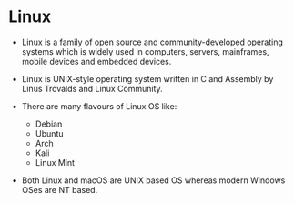 # Linux

- Linux is a family of open source and community-developed operating systems which is widely used in computers, servers, mainframes, mobile devices and embedded devices.

- Linux is UNIX-style operating system written in C and Assembly by Linus Trovalds and Linux Community.

- There are many flavours of Linux OS like:
    - Debian
    - Ubuntu
    - Arch
    - Kali
    - Linux Mint

- Both Linux and macOS are UNIX based OS whereas modern Windows OSes are NT based.


